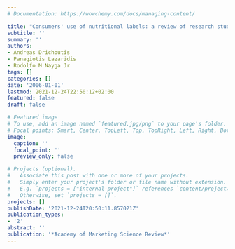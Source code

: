 ```yaml
---
# Documentation: https://wowchemy.com/docs/managing-content/

title: "Consumers' use of nutritional labels: a review of research studies and issues"
subtitle: ''
summary: ''
authors:
- Andreas Drichoutis
- Panagiotis Lazaridis
- Rodolfo M Nayga Jr
tags: []
categories: []
date: '2006-01-01'
lastmod: 2021-12-24T22:50:12+02:00
featured: false
draft: false

# Featured image
# To use, add an image named `featured.jpg/png` to your page's folder.
# Focal points: Smart, Center, TopLeft, Top, TopRight, Left, Right, BottomLeft, Bottom, BottomRight.
image:
  caption: ''
  focal_point: ''
  preview_only: false

# Projects (optional).
#   Associate this post with one or more of your projects.
#   Simply enter your project's folder or file name without extension.
#   E.g. `projects = ["internal-project"]` references `content/project/deep-learning/index.md`.
#   Otherwise, set `projects = []`.
projects: []
publishDate: '2021-12-24T20:50:11.857021Z'
publication_types:
- '2'
abstract: ''
publication: '*Academy of Marketing Science Review*'
---
```

